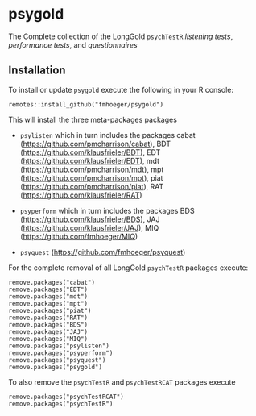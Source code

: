 # psygold
The Complete collection of the LongGold ``psychTestR`` *listening tests*, *performance tests*, and *questionnaires*

## Installation

To install or update ``psygold`` execute the following in your R console:  
```{r}
remotes::install_github("fmhoeger/psygold")
```
This will install the three meta-packages packages
* ``psylisten`` which in turn includes the packages
cabat (https://github.com/pmcharrison/cabat),
BDT (https://github.com/klausfrieler/BDT),
EDT (https://github.com/klausfrieler/EDT),
mdt (https://github.com/pmcharrison/mdt),
mpt (https://github.com/pmcharrison/mpt),
piat (https://github.com/pmcharrison/piat),
RAT (https://github.com/klausfrieler/RAT)

* ``psyperform`` which in turn includes the packages
BDS (https://github.com/klausfrieler/BDS),
JAJ (https://github.com/klausfrieler/JAJ),
MIQ (https://github.com/fmhoeger/MIQ)

* ``psyquest`` (https://github.com/fmhoeger/psyquest)

For the complete removal of all LongGold ``psychTestR`` packages execute:
```{r}
remove.packages("cabat")
remove.packages("EDT")
remove.packages("mdt")
remove.packages("mpt")
remove.packages("piat")
remove.packages("RAT")
remove.packages("BDS")
remove.packages("JAJ")
remove.packages("MIQ")
remove.packages("psylisten")
remove.packages("psyperform")
remove.packages("psyquest")
remove.packages("psygold")
```

To also remove the ``psychTestR`` and ``psychTestRCAT`` packages execute
```{r}
remove.packages("psychTestRCAT")
remove.packages("psychTestR")
```
